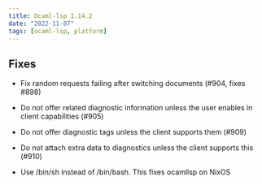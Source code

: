 ```yaml
---
title: Ocaml-lsp 1.14.2
date: "2022-11-07"
tags: [ocaml-lsp, platform]
---
```


## Fixes

- Fix random requests failing after switching documents (#904, fixes #898)

- Do not offer related diagnostic information unless the user enables in client
  capabilities (#905)

- Do not offer diagnostic tags unless the client supports them (#909)

- Do not attach extra data to diagnostics unless the client supports this
  (#910)

- Use /bin/sh instead of /bin/bash. This fixes ocamllsp on NixOS
